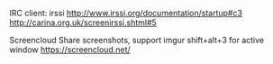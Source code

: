 IRC client: irssi
http://www.irssi.org/documentation/startup#c3
http://carina.org.uk/screenirssi.shtml#5

Screencloud
Share screenshots, support imgur
shift+alt+3 for active window
https://screencloud.net/
